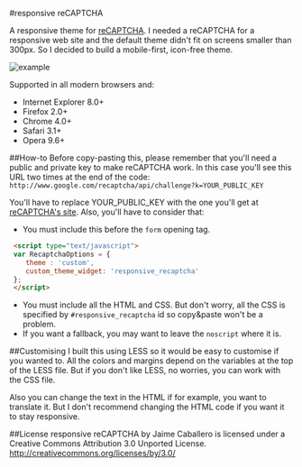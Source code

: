 #responsive reCAPTCHA

A responsive theme for <a href="https://www.google.com/recaptcha">reCAPTCHA</a>. I needed a reCAPTCHA for a responsive web site and the default theme didn't fit on screens smaller than 300px. So I decided to build a mobile-first, icon-free theme.

<img src="https://raw.github.com/jaicab/responsive-reCAPTCHA/master/example.jpg" alt="example">

Supported in all modern browsers and:
* Internet Explorer 8.0+
* Firefox 2.0+
* Chrome 4.0+
* Safari 3.1+
* Opera 9.6+

##How-to
Before copy-pasting this, please remember that you'll need a public and private key to make reCAPTCHA work. In this case you'll see this URL two times at the end of the code: `http://www.google.com/recaptcha/api/challenge?k=YOUR_PUBLIC_KEY`

You'll have to replace YOUR_PUBLIC_KEY with the one you'll get at <a href="https://www.google.com/recaptcha/admin/create">reCAPTCHA's site</a>.
Also, you'll have to consider that:
- You must include this before the `form` opening tag.

```html
 <script type="text/javascript">
 var RecaptchaOptions = {
    theme : 'custom',
    custom_theme_widget: 'responsive_recaptcha'
 };
 </script>
 ```
- You must include all the HTML and CSS. But don't worry, all the CSS is specified by `#responsive_recaptcha` id so copy&paste won't be a problem.
- If you want a fallback, you may want to leave the `noscript` where it is.

##Customising
I built this using LESS so it would be easy to customise if you wanted to. All the colors and margins depend on the variables at the top of the LESS file. But if you don't like LESS, no worries, you can work with the CSS file.

Also you can change the text in the HTML if for example, you want to translate it. But I don't recommend changing the HTML code if you want it to stay responsive.

##License
responsive reCAPTCHA by Jaime Caballero is licensed under a Creative Commons Attribution 3.0 Unported License. http://creativecommons.org/licenses/by/3.0/